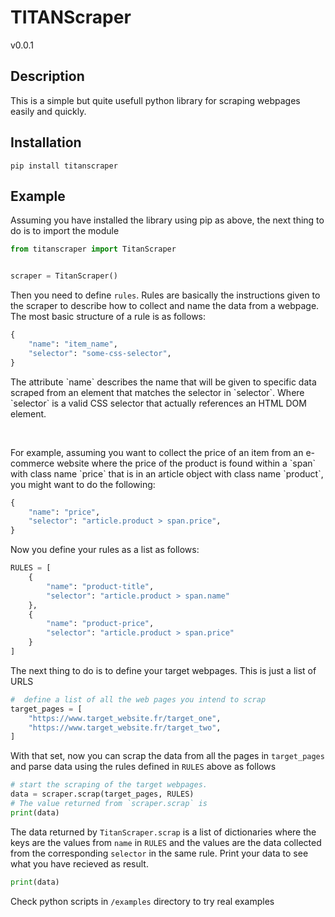 TITANScraper 
=========
v0.0.1


Description
----------
This is a simple but quite usefull python library for scraping webpages easily and quickly.


Installation
----------
```
pip install titanscraper
```

Example
------
Assuming you have installed the library using pip as above,
the next thing to do is to import the module
```python
from titanscraper import TitanScraper


scraper = TitanScraper()
```

Then you need to define `rules`. Rules are basically the instructions given to
the scraper to describe how to collect and name the data from a webpage. The most basic 
structure of a rule is as follows:
```python
{
    "name": "item_name",
    "selector": "some-css-selector",
}
```

<p>
    The attribute `name` describes the name that will be given to specific data scraped from an 
    element that matches the selector in `selector`. Where `selector` is a valid CSS selector that actually references an HTML DOM element.
</p>
<br/>
<p>
    For example, assuming you want to collect the price of an item from an e-commerce website
    where the price of the product is found within a `span` with class name `price` that is in an article object with class name `product`, you might want to do the following:
</p> 

```python
{
    "name": "price",
    "selector": "article.product > span.price",
}
```

Now you define your rules as a list as follows:
```python 
RULES = [
    {
        "name": "product-title",
        "selector": "article.product > span.name"
    },
    {
        "name": "product-price",
        "selector": "article.product > span.price"
    }
]
```
The next thing to do is to define your target webpages. This is just a list of URLS
```python
#  define a list of all the web pages you intend to scrap
target_pages = [
    "https://www.target_website.fr/target_one",
    "https://www.target_website.fr/target_two",
]
```

With that set, now you can scrap the data from all the pages in `target_pages` and parse data using the rules defined in `RULES` above as follows

```python
# start the scraping of the target webpages.
data = scraper.scrap(target_pages, RULES)
# The value returned from `scraper.scrap` is 
print(data)
```

The data returned by `TitanScraper.scrap` is a list of dictionaries
where the keys are the values from `name` in `RULES` and the values are
the data collected from the corresponding `selector` in the same rule.
Print your data to see what you have recieved as result.
```python
print(data)
```

Check python scripts in `/examples` directory to try real examples